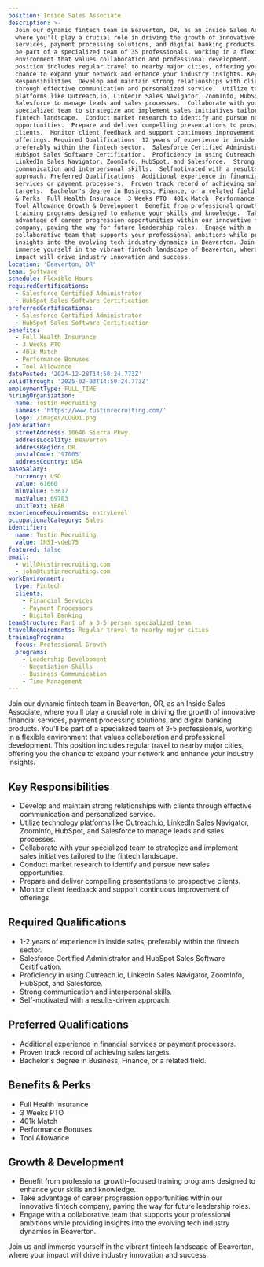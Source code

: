 ```yaml
---
position: Inside Sales Associate
description: >-
  Join our dynamic fintech team in Beaverton, OR, as an Inside Sales Associate,
  where you'll play a crucial role in driving the growth of innovative financial
  services, payment processing solutions, and digital banking products. You'll
  be part of a specialized team of 35 professionals, working in a flexible
  environment that values collaboration and professional development. This
  position includes regular travel to nearby major cities, offering you the
  chance to expand your network and enhance your industry insights. Key
  Responsibilities  Develop and maintain strong relationships with clients
  through effective communication and personalized service.  Utilize technology
  platforms like Outreach.io, LinkedIn Sales Navigator, ZoomInfo, HubSpot, and
  Salesforce to manage leads and sales processes.  Collaborate with your
  specialized team to strategize and implement sales initiatives tailored to the
  fintech landscape.  Conduct market research to identify and pursue new sales
  opportunities.  Prepare and deliver compelling presentations to prospective
  clients.  Monitor client feedback and support continuous improvement of
  offerings. Required Qualifications  12 years of experience in inside sales,
  preferably within the fintech sector.  Salesforce Certified Administrator and
  HubSpot Sales Software Certification.  Proficiency in using Outreach.io,
  LinkedIn Sales Navigator, ZoomInfo, HubSpot, and Salesforce.  Strong
  communication and interpersonal skills.  Selfmotivated with a resultsdriven
  approach. Preferred Qualifications  Additional experience in financial
  services or payment processors.  Proven track record of achieving sales
  targets.  Bachelor's degree in Business, Finance, or a related field. Benefits
  & Perks  Full Health Insurance  3 Weeks PTO  401k Match  Performance Bonuses 
  Tool Allowance Growth & Development  Benefit from professional growthfocused
  training programs designed to enhance your skills and knowledge.  Take
  advantage of career progression opportunities within our innovative fintech
  company, paving the way for future leadership roles.  Engage with a
  collaborative team that supports your professional ambitions while providing
  insights into the evolving tech industry dynamics in Beaverton. Join us and
  immerse yourself in the vibrant fintech landscape of Beaverton, where your
  impact will drive industry innovation and success.
location: 'Beaverton, OR'
team: Software
schedule: Flexible Hours
requiredCertifications:
  - Salesforce Certified Administrator
  - HubSpot Sales Software Certification
preferredCertifications:
  - Salesforce Certified Administrator
  - HubSpot Sales Software Certification
benefits:
  - Full Health Insurance
  - 3 Weeks PTO
  - 401k Match
  - Performance Bonuses
  - Tool Allowance
datePosted: '2024-12-28T14:50:24.773Z'
validThrough: '2025-02-03T14:50:24.773Z'
employmentType: FULL_TIME
hiringOrganization:
  name: Tustin Recruiting
  sameAs: 'https://www.tustinrecruiting.com/'
  logo: /images/LOGO1.png
jobLocation:
  streetAddress: 10646 Sierra Pkwy.
  addressLocality: Beaverton
  addressRegion: OR
  postalCode: '97005'
  addressCountry: USA
baseSalary:
  currency: USD
  value: 61660
  minValue: 53617
  maxValue: 69703
  unitText: YEAR
experienceRequirements: entryLevel
occupationalCategory: Sales
identifier:
  name: Tustin Recruiting
  value: INSI-vdeb75
featured: false
email:
  - will@tustinrecruiting.com
  - john@tustinrecruiting.com
workEnvironment:
  type: Fintech
  clients:
    - Financial Services
    - Payment Processors
    - Digital Banking
teamStructure: Part of a 3-5 person specialized team
travelRequirements: Regular travel to nearby major cities
trainingProgram:
  focus: Professional Growth
  programs:
    - Leadership Development
    - Negotiation Skills
    - Business Communication
    - Time Management
---
```



Join our dynamic fintech team in Beaverton, OR, as an Inside Sales Associate, where you'll play a crucial role in driving the growth of innovative financial services, payment processing solutions, and digital banking products. You'll be part of a specialized team of 3-5 professionals, working in a flexible environment that values collaboration and professional development. This position includes regular travel to nearby major cities, offering you the chance to expand your network and enhance your industry insights.

## Key Responsibilities

- Develop and maintain strong relationships with clients through effective communication and personalized service.
- Utilize technology platforms like Outreach.io, LinkedIn Sales Navigator, ZoomInfo, HubSpot, and Salesforce to manage leads and sales processes.
- Collaborate with your specialized team to strategize and implement sales initiatives tailored to the fintech landscape.
- Conduct market research to identify and pursue new sales opportunities.
- Prepare and deliver compelling presentations to prospective clients.
- Monitor client feedback and support continuous improvement of offerings.

## Required Qualifications

- 1-2 years of experience in inside sales, preferably within the fintech sector.
- Salesforce Certified Administrator and HubSpot Sales Software Certification.
- Proficiency in using Outreach.io, LinkedIn Sales Navigator, ZoomInfo, HubSpot, and Salesforce.
- Strong communication and interpersonal skills.
- Self-motivated with a results-driven approach.

## Preferred Qualifications

- Additional experience in financial services or payment processors.
- Proven track record of achieving sales targets.
- Bachelor's degree in Business, Finance, or a related field.

## Benefits & Perks

- Full Health Insurance 
- 3 Weeks PTO 
- 401k Match 
- Performance Bonuses 
- Tool Allowance

## Growth & Development

- Benefit from professional growth-focused training programs designed to enhance your skills and knowledge.
- Take advantage of career progression opportunities within our innovative fintech company, paving the way for future leadership roles.
- Engage with a collaborative team that supports your professional ambitions while providing insights into the evolving tech industry dynamics in Beaverton.

Join us and immerse yourself in the vibrant fintech landscape of Beaverton, where your impact will drive industry innovation and success.
